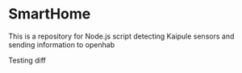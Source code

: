 # SmartHome

This is a repository for Node.js script detecting Kaipule sensors and sending information to openhab

Testing diff